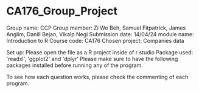 # CA176_Group_Project
Group name: CCP
Group member: Zi Wo Beh, Samuel Fitpatrick, James Anglim, Danill Bejan, Vikalp Negi
Submission date: 14/04/24
module name: Introduction to R 
Course code: CA176
Chosen project: Companies data

Set up: Please open the file as a R project inside of r studio
Package used: 'readxl', 'ggplot2' and 'dplyr' 
Please make sure to have the following packages installed before running any of the program.

To see how each question works, please check the commenting of each program.